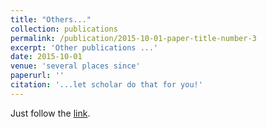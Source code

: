 ```yaml
---
title: "Others..."
collection: publications
permalink: /publication/2015-10-01-paper-title-number-3
excerpt: 'Other publications ...'
date: 2015-10-01
venue: 'several places since'
paperurl: ''
citation: '...let scholar do that for you!'
---
```


Just follow the [link](https://scholar.google.co.uk/citations?hl=en&user=QWIEEB8AAAAJ&view_op=list_works&gmla=AJsN-F7LOA1vOz6yvg6cYTtwPsFiIfYVgqpXm4b-vIvk2XxSQ9vwoc6E81jL6aLtRKc2i59UUQLhjWesguGUxZ7zPr8_zdmwidLW4RHwiaLjtVHu2ODJq_JkFPy_JF7QXHp17I2saPC6t6z02HJcBj8Oc6FYYD6EhQ).
